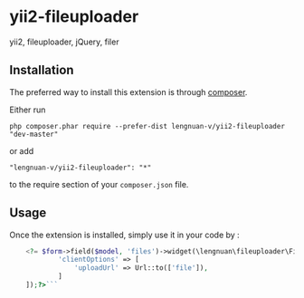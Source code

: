 yii2-fileuploader
=================
yii2, fileuploader, jQuery, filer

Installation
------------

The preferred way to install this extension is through [composer](http://getcomposer.org/download/).

Either run

```
php composer.phar require --prefer-dist lengnuan-v/yii2-fileuploader "dev-master"
```

or add

```
"lengnuan-v/yii2-fileuploader": "*"
```

to the require section of your `composer.json` file.


Usage
-----

Once the extension is installed, simply use it in your code by  :

```php
    <?= $form->field($model, 'files')->widget(\lengnuan\fileuploader\Fileuploader::className(), [
            'clientOptions' => [
                'uploadUrl' => Url::to(['file']),
            ]
    ]);?>```